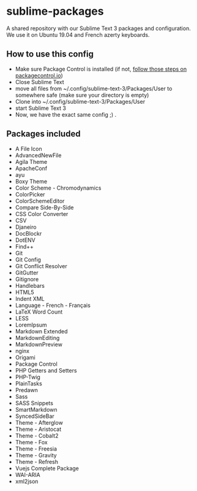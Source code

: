 # sublime-packages

A shared repository with our Sublime Text 3 packages and configuration.
We use it on Ubuntu 19.04 and French azerty keyboards.

## How to use this config

* Make sure Package Control is installed (if not, [follow those steps on packagecontrol.io](https://packagecontrol.io/installation))
* Close Sublime Text
* move all files from ~/.config/sublime-text-3/Packages/User to somewhere safe (make sure your directory is empty)
* Clone into  ~/.config/sublime-text-3/Packages/User
* start Sublime Text 3
* Now, we have the exact same config ;) .

## Packages included

- A File Icon
- AdvancedNewFile
- Agila Theme
- ApacheConf
- ayu
- Boxy Theme
- Color Scheme - Chromodynamics
- ColorPicker
- ColorSchemeEditor
- Compare Side-By-Side
- CSS Color Converter
- CSV
- Djaneiro
- DocBlockr
- DotENV
- Find++
- Git
- Git Config
- Git Conflict Resolver
- GitGutter
- Gitignore
- Handlebars
- HTML5
- Indent XML
- Language - French - Français
- LaTeX Word Count
- LESS
- LoremIpsum
- Markdown Extended
- MarkdownEditing
- MarkdownPreview
- nginx
- Origami
- Package Control
- PHP Getters and Setters
- PHP-Twig
- PlainTasks
- Predawn
- Sass
- SASS Snippets
- SmartMarkdown
- SyncedSideBar
- Theme - Afterglow
- Theme - Aristocat
- Theme - Cobalt2
- Theme - Fox
- Theme - Freesia
- Theme - Gravity
- Theme - Refresh
- Vuejs Complete Package
- WAI-ARIA
- xml2json
